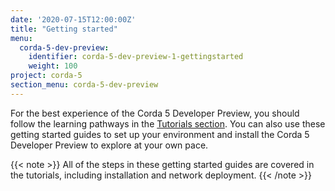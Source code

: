 ```yaml
---
date: '2020-07-15T12:00:00Z'
title: "Getting started"
menu:
  corda-5-dev-preview:
    identifier: corda-5-dev-preview-1-gettingstarted
    weight: 100
project: corda-5
section_menu: corda-5-dev-preview
---
```

For the best experience of the Corda 5 Developer Preview, you should follow the learning pathways in the [Tutorials section](../tutorials/overview.html). You can also use these getting started guides to set up your environment and install the Corda 5 Developer Preview to explore at your own pace.

{{< note >}}
All of the steps in these getting started guides are covered in the tutorials, including installation and network deployment.
{{< /note >}}
